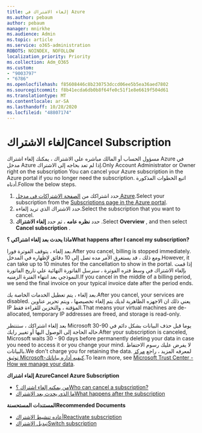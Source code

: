 ```yaml
---
title: إلغاء الاشتراك في Azure
ms.author: pebaum
author: pebaum
manager: mnirkhe
ms.audience: Admin
ms.topic: article
ms.service: o365-administration
ROBOTS: NOINDEX, NOFOLLOW
localization_priority: Priority
ms.collection: Adm_O365
ms.custom:
- "9003797"
- "6786"
ms.openlocfilehash: f85608446c8b230753dccd06ee5b5ea36aed7802
ms.sourcegitcommit: f8b41ecda6db0b8f64fe0c51f1e8e6619f504d61
ms.translationtype: MT
ms.contentlocale: ar-SA
ms.lasthandoff: 10/28/2020
ms.locfileid: "48807174"
---
```

# <a name="cancel-subscription"></a><span data-ttu-id="1bdbf-102">إلغاء الاشتراك</span><span class="sxs-lookup"><span data-stu-id="1bdbf-102">Cancel Subscription</span></span>

<span data-ttu-id="1bdbf-103">مسؤول الحساب أو المالك مباشره علي الاشتراك ، يمكنك إلغاء اشتراك Azure في مدخل Azure إذا لم تعد بحاجه إلى الاشتراك.</span><span class="sxs-lookup"><span data-stu-id="1bdbf-103">Only Account Administrator or Owner right on the subscription You can cancel your Azure subscription in the Azure portal if you no longer need the subscription.</span></span> <span data-ttu-id="1bdbf-104">اتبع الخطوات المذكورة أدناه.</span><span class="sxs-lookup"><span data-stu-id="1bdbf-104">Follow the below steps.</span></span>

1. <span data-ttu-id="1bdbf-105">حدد اشتراكك من [الصفحة الاشتراكات في مدخل Azure](https://portal.azure.com/#blade/Microsoft_Azure_Billing/SubscriptionsBlade).</span><span class="sxs-lookup"><span data-stu-id="1bdbf-105">Select your subscription from the [Subscriptions page in the Azure portal](https://portal.azure.com/#blade/Microsoft_Azure_Billing/SubscriptionsBlade).</span></span>
2. <span data-ttu-id="1bdbf-106">حدد الاشتراك الذي تريد إلغاءه.</span><span class="sxs-lookup"><span data-stu-id="1bdbf-106">Select the subscription that you want to cancel.</span></span>
3. <span data-ttu-id="1bdbf-107">حدد **نظره عامه** ، ثم حدد **إلغاء الاشتراك** .</span><span class="sxs-lookup"><span data-stu-id="1bdbf-107">Select **Overview** , and then select **Cancel subscription** .</span></span>

<span data-ttu-id="1bdbf-108">**ماذا يحدث بعد إلغاء اشتراكي ؟**</span><span class="sxs-lookup"><span data-stu-id="1bdbf-108">**What happens after I cancel my subscription?**</span></span>

<span data-ttu-id="1bdbf-109">بعد إلغاء ، يتوقف الفوترة فورا.</span><span class="sxs-lookup"><span data-stu-id="1bdbf-109">After you cancel, billing is stopped immediately.</span></span> <span data-ttu-id="1bdbf-110">ومع ذلك ، قد يستغرق الأمر مده تصل إلى 10 دقائق لإظهاره في المدخل.</span><span class="sxs-lookup"><span data-stu-id="1bdbf-110">However, it can take up to 10 minutes for the cancellation to show in the portal.</span></span> <span data-ttu-id="1bdbf-111">إذا قمت بإلغاء الاشتراك في وسط فتره الفوترة ، سنرسل الفاتورة النهائية علي تاريخ الفاتورة النموذجي بعد انتهاء الفترة الزمنيه.</span><span class="sxs-lookup"><span data-stu-id="1bdbf-111">If you cancel in the middle of a billing period, we send the final invoice on your typical invoice date after the period ends.</span></span>

<span data-ttu-id="1bdbf-112">بعد إلغاء ، يتم تعطيل الخدمات الخاصة بك.</span><span class="sxs-lookup"><span data-stu-id="1bdbf-112">After you cancel, your services are disabled.</span></span> <span data-ttu-id="1bdbf-113">يعني ذلك ان الاجهزه الظاهرية لديك يتم إلغاء تخصيصها ، ويتم تحرير عناوين IP المؤقتة ، والتخزين للقراءة فقط.</span><span class="sxs-lookup"><span data-stu-id="1bdbf-113">That means your virtual machines are de-allocated, temporary IP addresses are freed, and storage is read-only.</span></span>

<span data-ttu-id="1bdbf-114">بعد إلغاء اشتراكك ، ستنتظر Microsoft 30-90 يوما قبل حذف البيانات بشكل دائم في حاله الحاجة إلى الوصول اليها أو تغيير رايك.</span><span class="sxs-lookup"><span data-stu-id="1bdbf-114">After your subscription is canceled, Microsoft waits 30 - 90 days before permanently deleting your data in case you need to access it or you change your mind.</span></span> <span data-ttu-id="1bdbf-115">لا يفرض عليك رسوم الاحتفاظ بالبيانات.</span><span class="sxs-lookup"><span data-stu-id="1bdbf-115">We don't charge you for retaining the data.</span></span> <span data-ttu-id="1bdbf-116">لمعرفه المزيد ، راجع [مركز توثيق Microsoft-كيفيه أداره بياناتك](https://go.microsoft.com/fwLink/p/?LinkID=822930&clcid=0x409).</span><span class="sxs-lookup"><span data-stu-id="1bdbf-116">To learn more, see [Microsoft Trust Center - How we manage your data](https://go.microsoft.com/fwLink/p/?LinkID=822930&clcid=0x409).</span></span>

<span data-ttu-id="1bdbf-117">**إلغاء اشتراك Azure**</span><span class="sxs-lookup"><span data-stu-id="1bdbf-117">**Cancel Azure Subscription**</span></span>

- [<span data-ttu-id="1bdbf-118">من يمكنه إلغاء اشتراك ؟</span><span class="sxs-lookup"><span data-stu-id="1bdbf-118">Who can cancel a subscription?</span></span>](https://docs.microsoft.com/azure/billing/billing-how-to-cancel-azure-subscription?WT.mc_id=Portal-Microsoft_Azure_Support#who-can-cancel-a-subscription)
- [<span data-ttu-id="1bdbf-119">ما الذي يحدث بعد الاشتراك</span><span class="sxs-lookup"><span data-stu-id="1bdbf-119">What happens after the subscription</span></span>](https://docs.microsoft.com/azure/billing/billing-how-to-cancel-azure-subscription?WT.mc_id=Portal-Microsoft_Azure_Support#what-happens-after-i-cancel-my-subscription)

<span data-ttu-id="1bdbf-120">**المستندات المستحسنة**</span><span class="sxs-lookup"><span data-stu-id="1bdbf-120">**Recommended Documents**</span></span>

- [<span data-ttu-id="1bdbf-121">أعاده تنشيط الاشتراك</span><span class="sxs-lookup"><span data-stu-id="1bdbf-121">Reactivate subscription</span></span>](https://docs.microsoft.com/azure/billing/billing-how-to-cancel-azure-subscription?WT.mc_id=Portal-Microsoft_Azure_Support#reactivate-subscription)
- [<span data-ttu-id="1bdbf-122">تبديل الاشتراك</span><span class="sxs-lookup"><span data-stu-id="1bdbf-122">Switch subscription</span></span>](https://docs.microsoft.com/azure/billing/billing-how-to-switch-azure-offer?WT.mc_id=Portal-Microsoft_Azure_Support)